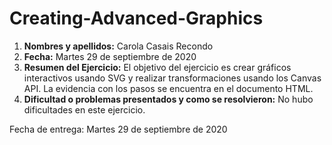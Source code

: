 # Creating-Advanced-Graphics
1. **Nombres y apellidos:** Carola Casais Recondo
2. **Fecha:** Martes 29 de septiembre de 2020
3. **Resumen del Ejercicio:** El objetivo del ejercicio es crear gráficos interactivos usando SVG y realizar transformaciones usando los Canvas API. La evidencia con los pasos
se encuentra en el documento HTML.
4. **Dificultad o problemas presentados y como se resolvieron:** No hubo dificultades en este ejercicio.

Fecha de entrega: Martes 29 de septiembre de 2020
